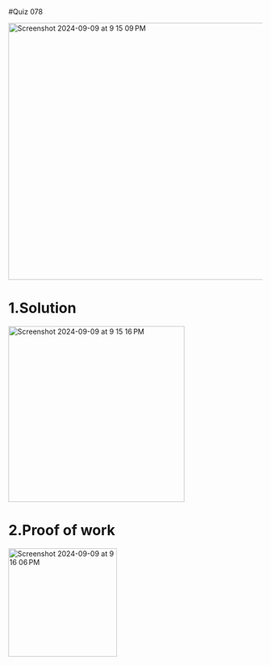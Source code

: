 #Quiz 078

<img width="510" alt="Screenshot 2024-09-09 at 9 15 09 PM" src="https://github.com/user-attachments/assets/093fe97f-6a4e-4c5d-87b1-bbbff5c0248b">






# 1.Solution

<img width="349" alt="Screenshot 2024-09-09 at 9 15 16 PM" src="https://github.com/user-attachments/assets/d80aff92-3935-4403-9b58-f715a015ee6a">

# 2.Proof of work
<img width="215" alt="Screenshot 2024-09-09 at 9 16 06 PM" src="https://github.com/user-attachments/assets/2f28faf9-acf1-42d4-b71f-2eb61ef4cf1a">
